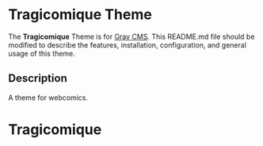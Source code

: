 # Tragicomique Theme

The **Tragicomique** Theme is for [Grav CMS](http://github.com/getgrav/grav).  This README.md file should be modified to describe the features, installation, configuration, and general usage of this theme.

## Description

A theme for webcomics.
# Tragicomique
